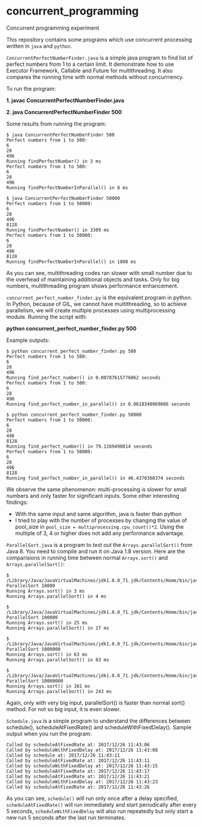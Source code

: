 # concurrent_programming
Concurrent programming experiment

This repository contains some programs which use concurrent processing written in `java`  and `python`.

`ConcurrentPerfectNumberFinder.java` is a simple java program to find list of perfect numbers from 1 to a certain limit. It demonstrate how to use Executor Framework, Callable and Future for multithreading. It also compares the running time with normal methods without concurrrency.

To run the program:

**1. javac ConcurrentPerfectNumberFinder.java**

**2. java ConcurrentPerfectNumberFinder 500**

Some results from running the program:

```
$ java ConcurrentPerfectNumberFinder 500
Perfect numbers from 1 to 500:
6
28
496
Running findPerfectNumber() in 3 ms
Perfect numbers from 1 to 500:
6
28
496
Running findPerfectNumberInParallel() in 8 ms
```

```
$ java ConcurrentPerfectNumberFinder 50000
Perfect numbers from 1 to 50000:
6
28
496
8128
Running findPerfectNumber() in 3309 ms
Perfect numbers from 1 to 50000:
6
28
496
8128
Running findPerfectNumberInParallel() in 1808 ms
```

As you can see, multithreading codes ran slower with small number due to the overhead of maintaining additional objects and tasks. Only for big numbers, multithreading program shows performance enhancement.

`concurrent_perfect_number_finder.py` is the equivalent program in python. In Python, because of GIL, we cannot have multithreading, so to achieve parallelism, we will create multiple processes using multiprocessing module. Running the script with:

**python concurrent_perfect_number_finder.py 500**

Example outputs:

```
$ python concurrent_perfect_number_finder.py 500
Perfect numbers from 1 to 500:
6
28
496
Running find_perfect_number() in 0.00787615776062 seconds
Perfect numbers from 1 to 500:
6
28
496
Running find_perfect_number_in_parallel() in 0.0618340969086 seconds
```

```
$ python concurrent_perfect_number_finder.py 50000
Perfect numbers from 1 to 50000:
6
28
496
8128
Running find_perfect_number() in 79.1169490814 seconds
Perfect numbers from 1 to 50000:
6
28
496
8128
Running find_perfect_number_in_parallel() in 46.4370360374 seconds
```

We observe the same phenomenon: multi-processing is slower for small numbers and only faster for significant inputs. 
Some other interesting findings:
- With the same input and same algorithm, java is faster than python
- I tried to play with the number of processes by changing the value of pool_size in `pool_size = multiprocessing.cpu_count()*2`. Using the multiple of 3, 4 or higher does not add any performance advantage. 

`ParallelSort.java` is a program to test out the `Arrays.parallelSort()` from Java 8. You need to compile and run it on Java 1.8 version. Here are the comparisions in running time between normal `Arrays.sort()` and `Arrays.parallelSort()`:

```
$ /Library/Java/JavaVirtualMachines/jdk1.8.0_71.jdk/Contents/Home/bin/java ParallelSort 10000
Running Arrays.sort() in 3 ms
Running Arrays.parallelSort() in 4 ms
 ```
 
 ```
 $ /Library/Java/JavaVirtualMachines/jdk1.8.0_71.jdk/Contents/Home/bin/java ParallelSort 100000
 Running Arrays.sort() in 25 ms
 Running Arrays.parallelSort() in 27 ms
 ```
 
 ```
 $ /Library/Java/JavaVirtualMachines/jdk1.8.0_71.jdk/Contents/Home/bin/java ParallelSort 1000000
 Running Arrays.sort() in 63 ms
 Running Arrays.parallelSort() in 83 ms
 ```
 
 ```
 $ /Library/Java/JavaVirtualMachines/jdk1.8.0_71.jdk/Contents/Home/bin/java ParallelSort 10000000
 Running Arrays.sort() in 381 ms
 Running Arrays.parallelSort() in 243 ms
 ```

Again, only with very big input, parallelSort() is faster than normal sort() method. For not so big input, it is even slower.

`Schedule.java` is a simple program to understand the differences between schedule(), scheduleAtFixedRate() and scheduleWithFixedDelay(). Sample output when you run the program:

```
Called by scheduleAtFixedRate at: 2017/12/26 11:43:06
Called by scheduleWithFixedDelay at: 2017/12/26 11:43:08
Called by schedule at: 2017/12/26 11:43:11
Called by scheduleAtFixedRate at: 2017/12/26 11:43:11
Called by scheduleWithFixedDelay at: 2017/12/26 11:43:15
Called by scheduleAtFixedRate at: 2017/12/26 11:43:17
Called by scheduleAtFixedRate at: 2017/12/26 11:43:21
Called by scheduleWithFixedDelay at: 2017/12/26 11:43:23
Called by scheduleAtFixedRate at: 2017/12/26 11:43:26
```

As you can see, `schedule()` will run only once after a delay specified, `scheduleAtFixedRate()` will run immediately and start periodically after every 5 seconds, `scheduleWithFixedDelay` will also run repeatedly but only start a new run 5 seconds after the last run terminates.